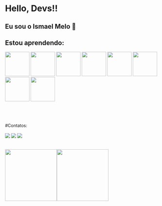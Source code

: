 #  Hello, Devs!!
## Eu sou o Ismael Melo :wave:

## Estou aprendendo:
<div> 
           <img src="https://cdn.jsdelivr.net/gh/devicons/devicon/icons/react/react-original-wordmark.svg"   width="80" height="80" />
      <img src="https://cdn.jsdelivr.net/gh/devicons/devicon/icons/html5/html5-original-wordmark.svg"   width="80" height="80" />
      <img src="https://cdn.jsdelivr.net/gh/devicons/devicon/icons/css3/css3-original-wordmark.svg"  width="80" height="80" />
            <img src="https://cdn.jsdelivr.net/gh/devicons/devicon/icons/typescript/typescript-original.svg"  width="80" height="80" /> 
      <img src="https://cdn.jsdelivr.net/gh/devicons/devicon/icons/javascript/javascript-original.svg"  width="80" height="80" />
      <img src="https://cdn.jsdelivr.net/gh/devicons/devicon/icons/nodejs/nodejs-original-wordmark.svg" width="80" height="80"/>
      <img src="https://cdn.jsdelivr.net/gh/devicons/devicon/icons/nestjs/nestjs-plain.svg"  width="80" height="80"/> 
      <img src="https://cdn.jsdelivr.net/gh/devicons/devicon/icons/mysql/mysql-original-wordmark.svg" width="80" height="80"  />

      
</div> <br> <br> <br> <br>
    #Contatos:  <div> <br> <a href="https://instagram.com/ismaelmelo0819" target="_blank"> <img src="https://img.shields.io/badge/-Instagram-%23E4405F?style=for-the-badge&logo=instagram&logoColor=white" target="_blank"></a> <a href= "https://outlook.live.com/mail/0/ismael-melo-finamore" target= "_blank"> <img src="https://img.shields.io/badge/Gmail-D14836?style=for-the-badge&logo=gmail&logoColor=white" target="_blank"></a> <a href="https://www.linkedin.com/in/ismael-melo-finamore-884195238/" target="_blank"><img src="https://img.shields.io/badge/-LinkedIn-%230077B5?style=for-the-badge&logo=linkedin&logoColor=white" target="_blank"></a>   </div>
          <br> <br>  <div> <a href="https://github.com/IsmaelMF9469"><img height="170em" src="https://github-readme-stats.vercel.app/api/top-langs/?username=IsmaelMF9469&layout=compact&langs_count=7&theme=dracula"/><img height="170em" src="https://github-readme-stats.vercel.app/api?username=IsmaelMF9469&show_icons=true&theme=dracula&include_all_commits=true&count_private=true"/> </div>
